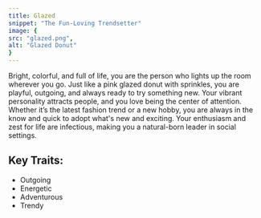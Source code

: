 ```yaml
---
title: Glazed
snippet: "The Fun-Loving Trendsetter"
image: {
src: "glazed.png",
alt: "Glazed Donut"
}
---
```


Bright, colorful, and full of life, you are the person who lights up the room wherever you go. Just like a pink glazed donut with sprinkles, you are playful, outgoing, and always ready to try something new. Your vibrant personality attracts people, and you love being the center of attention. Whether it’s the latest fashion trend or a new hobby, you are always in the know and quick to adopt what's new and exciting. Your enthusiasm and zest for life are infectious, making you a natural-born leader in social settings.

## Key Traits:

- Outgoing
- Energetic
- Adventurous
- Trendy